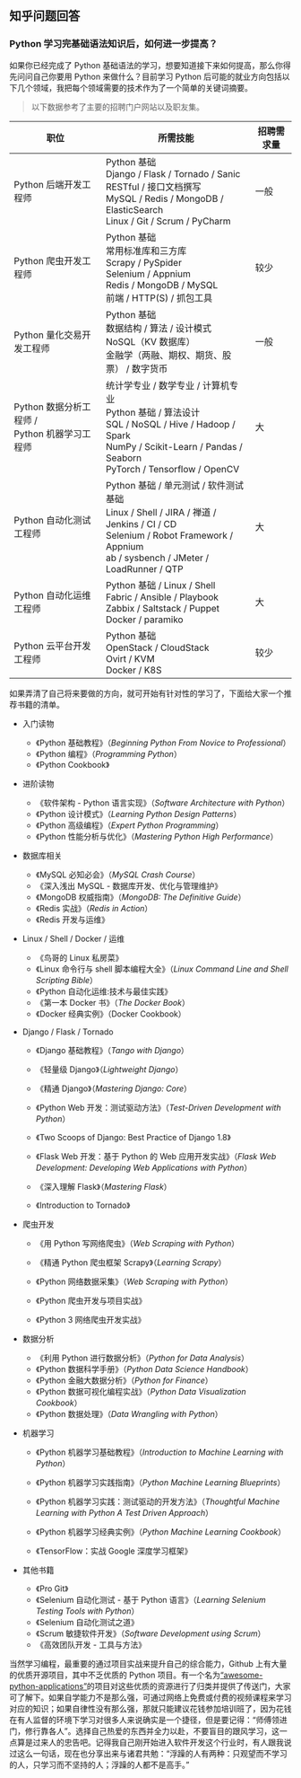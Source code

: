 ## 知乎问题回答

### Python 学习完基础语法知识后，如何进一步提高？

如果你已经完成了 Python 基础语法的学习，想要知道接下来如何提高，那么你得先问问自己你要用 Python 来做什么？目前学习 Python 后可能的就业方向包括以下几个领域，我把每个领域需要的技术作为了一个简单的关键词摘要。

> 以下数据参考了主要的招聘门户网站以及职友集。

| 职位                                             | 所需技能                                                                                                                                                                        | 招聘需求量 |
| ------------------------------------------------ | ------------------------------------------------------------------------------------------------------------------------------------------------------------------------------- | ---------- |
| Python 后端开发工程师                            | Python 基础<br>Django / Flask / Tornado / Sanic<br>RESTful / 接口文档撰写<br>MySQL / Redis / MongoDB / ElasticSearch<br>Linux / Git / Scrum / PyCharm                           | 一般       |
| Python 爬虫开发工程师                            | Python 基础<br>常用标准库和三方库<br>Scrapy / PySpider<br>Selenium / Appnium<br>Redis / MongoDB / MySQL<br>前端 / HTTP(S) / 抓包工具                                            | 较少       |
| Python 量化交易开发工程师                        | Python 基础<br>数据结构 / 算法 / 设计模式<br>NoSQL（KV 数据库）<br>金融学（两融、期权、期货、股票） / 数字货币                                                                  | 一般       |
| Python 数据分析工程师 /<br>Python 机器学习工程师 | 统计学专业 / 数学专业 / 计算机专业<br>Python 基础 / 算法设计<br>SQL / NoSQL / Hive / Hadoop / Spark<br>NumPy / Scikit-Learn / Pandas / Seaborn<br>PyTorch / Tensorflow / OpenCV | 大         |
| Python 自动化测试工程师                          | Python 基础 / 单元测试 / 软件测试基础<br>Linux / Shell / JIRA / 禅道 / Jenkins / CI / CD<br>Selenium / Robot Framework / Appnium<br>ab / sysbench / JMeter / LoadRunner / QTP   | 大         |
| Python 自动化运维工程师                          | Python 基础 / Linux / Shell <br>Fabric / Ansible / Playbook<br>Zabbix / Saltstack / Puppet<br>Docker / paramiko                                                                 | 大         |
| Python 云平台开发工程师                          | Python 基础<br>OpenStack / CloudStack<br>Ovirt / KVM<br>Docker / K8S                                                                                                            | 较少       |

如果弄清了自己将来要做的方向，就可开始有针对性的学习了，下面给大家一个推荐书籍的清单。

- 入门读物

  - 《Python 基础教程》（_Beginning Python From Novice to Professional_）
  - 《Python 编程》（_Programming Python_）
  - 《Python Cookbook》

- 进阶读物

  - 《软件架构 - Python 语言实现》（_Software Architecture with Python_）
  - 《Python 设计模式》（_Learning Python Design Patterns_）
  - 《Python 高级编程》（_Expert Python Programming_）
  - 《Python 性能分析与优化》（_Mastering Python High Performance_）

- 数据库相关

  - 《MySQL 必知必会》（_MySQL Crash Course_）
  - 《深入浅出 MySQL - 数据库开发、优化与管理维护》
  - 《MongoDB 权威指南》（_MongoDB: The Definitive Guide_）
  - 《Redis 实战》（_Redis in Action_）
  - 《Redis 开发与运维》

- Linux / Shell / Docker / 运维

  - 《鸟哥的 Linux 私房菜》
  - 《Linux 命令行与 shell 脚本编程大全》（_Linux Command Line and Shell Scripting Bible_）
  - 《Python 自动化运维:技术与最佳实践》
  - 《第一本 Docker 书》（_The Docker Book_）
  - 《Docker 经典实例》（Docker Cookbook）

- Django / Flask / Tornado

  - 《Django 基础教程》（_Tango with Django_）

  - 《轻量级 Django》（_Lightweight Django_）

  - 《精通 Django》（_Mastering Django: Core_）

  - 《Python Web 开发：测试驱动方法》（_Test-Driven Development with Python_）
  - 《Two Scoops of Django: Best Practice of Django 1.8》

  - 《Flask Web 开发：基于 Python 的 Web 应用开发实战》（_Flask Web Development: Developing Web Applications with Python_）

  - 《深入理解 Flask》（_Mastering Flask_）

  - 《Introduction to Tornado》

- 爬虫开发

  - 《用 Python 写网络爬虫》（_Web Scraping with Python_）

  - 《精通 Python 爬虫框架 Scrapy》（_Learning Scrapy_）

  - 《Python 网络数据采集》（_Web Scraping with Python_）

  - 《Python 爬虫开发与项目实战》

  - 《Python 3 网络爬虫开发实战》

- 数据分析

  - 《利用 Python 进行数据分析》（_Python for Data Analysis_）
  - 《Python 数据科学手册》（_Python Data Science Handbook_）
  - 《Python 金融大数据分析》（_Python for Finance_）
  - 《Python 数据可视化编程实战》（_Python Data Visualization Cookbook_）
  - 《Python 数据处理》（_Data Wrangling with Python_）

- 机器学习

  - 《Python 机器学习基础教程》（_Introduction to Machine Learning with Python_）

  - 《Python 机器学习实践指南》（_Python Machine Learning Blueprints_）

  - 《Python 机器学习实践：测试驱动的开发方法》（_Thoughtful Machine Learning with Python A Test Driven Approach_）
  - 《Python 机器学习经典实例》（_Python Machine Learning Cookbook_）
  - 《TensorFlow：实战 Google 深度学习框架》

- 其他书籍

  - 《Pro Git》
  - 《Selenium 自动化测试 - 基于 Python 语言》（_Learning Selenium Testing Tools with Python_）
  - 《Selenium 自动化测试之道》
  - 《Scrum 敏捷软件开发》（_Software Development using Scrum_）
  - 《高效团队开发 - 工具与方法》

当然学习编程，最重要的通过项目实战来提升自己的综合能力，Github 上有大量的优质开源项目，其中不乏优质的 Python 项目。有一个名为[“awesome-python-applications”](https://github.com/mahmoud/awesome-python-applications)的项目对这些优质的资源进行了归类并提供了传送门，大家可了解下。如果自学能力不是那么强，可通过网络上免费或付费的视频课程来学习对应的知识；如果自律性没有那么强，那就只能建议花钱参加培训班了，因为花钱在有人监督的环境下学习对很多人来说确实是一个捷径，但是要记得：“师傅领进门，修行靠各人”。选择自己热爱的东西并全力以赴，不要盲目的跟风学习，这一点算是过来人的忠告吧。记得我自己刚开始进入软件开发这个行业时，有人跟我说过这么一句话，现在也分享出来与诸君共勉：“浮躁的人有两种：只观望而不学习的人，只学习而不坚持的人；浮躁的人都不是高手。”
